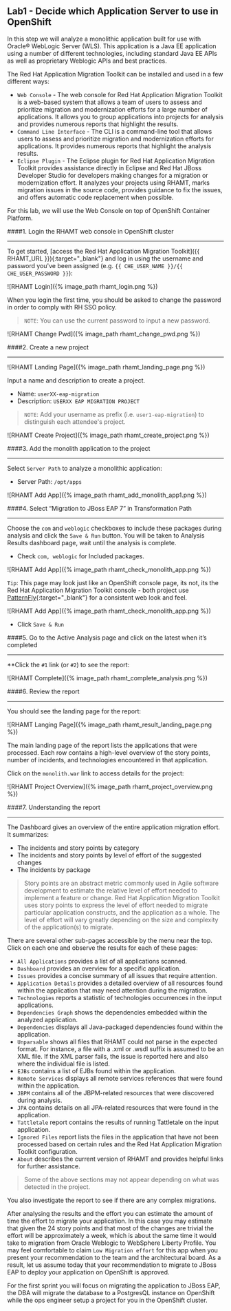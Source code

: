 ## Lab1 - Decide which Application Server to use in OpenShift

In this step we will analyze a monolithic application built for use with Oracle® WebLogic Server (WLS). This application is a Java EE application
using a number of different technologies, including standard Java EE APIs as well as proprietary Weblogic APIs and best practices.

The Red Hat Application Migration Toolkit can be installed and used in a few different ways:

* `Web Console` - The web console for Red Hat Application Migration Toolkit is a web-based system that allows a team of users to assess and prioritize migration and modernization efforts for a large number of applications. It allows you to group applications into projects for analysis and provides numerous reports that highlight the results.
* `Command Line Interface` - The CLI is a command-line tool that allows users to assess and prioritize migration and modernization efforts for applications. It provides numerous reports that highlight the analysis results.
* `Eclipse Plugin` - The Eclipse plugin for Red Hat Application Migration Toolkit provides assistance directly in Eclipse and Red Hat JBoss Developer Studio for developers making changes for a migration or modernization effort. It analyzes your projects using RHAMT, marks migration issues in the source code, provides guidance to fix the issues, and offers automatic code replacement when possible.

For this lab, we will use the Web Console on top of OpenShift Container Platform.

####1. Login the RHAMT web console in OpenShift cluster

---

To get started, [access the Red Hat Application Migration Toolkit]({{ RHAMT_URL }}){:target="_blank"} and log in using the username and password you've been assigned (e.g. `{{ CHE_USER_NAME }}/{{ CHE_USER_PASSWORD }}`):

![RHAMT Login]({% image_path rhamt_login.png %})

When you login the first time, you should be asked to change the password in order to comply with RH SSO policy.

> `NOTE`: You can use the current password to input a new password.

![RHAMT Change Pwd]({% image_path rhamt_change_pwd.png %})

####2. Create a new project

---

![RHAMT Landing Page]({% image_path rhamt_landing_page.png %})

Input a name and description to create a project.

  * Name: `userXX-eap-migration`
  * Description: `USERXX EAP MIGRATION PROJECT`

> `NOTE`: Add your username as prefix (i.e. `user1-eap-migration`) to distinguish each attendee's project.

![RHAMT Create Project]({% image_path rhamt_create_project.png %})

####3. Add the monolith application to the project

---

Select `Server Path` to analyze a monolithic application:

 * Server Path: `/opt/apps`

![RHAMT Add App]({% image_path rhamt_add_monolith_app1.png %})

####4. Select “Migration to JBoss EAP 7” in Transformation Path

---

Choose the `com` and `weblogic` checkboxes to include these packages during analysis and click the `Save & Run` button. You will be taken to Analysis Results dashboard page, wait until the analysis is complete.

 * Check `com, weblogic` for Included packages.

![RHAMT Add App]({% image_path rhamt_check_monolith_app.png %})

 `Tip`: This page may look just like an OpenShift console page, its not, its the Red Hat Application Migration Toolkit console - both project use [PatternFly](https://www.patternfly.org){:target="_blank"} for a consistent web look and feel.

![RHAMT Add App]({% image_path rhamt_check_monolith_app.png %})

  * Click `Save & Run`

####5. Go to the Active Analysis page and click on the latest when it’s completed

---

**Click the `#1` link (or `#2`) to see the report:

![RHAMT Complete]({% image_path rhamt_complete_analysis.png %})

####6. Review the report

---

You should see the landing page for the report:

![RHAMT Langing Page]({% image_path rhamt_result_landing_page.png %})

The main landing page of the report lists the applications that were processed. Each row contains a high-level overview of the story points, number of incidents, and technologies encountered in that application.

Click on the `monolith.war` link to access details for the project:

![RHAMT Project Overview]({% image_path rhamt_project_overview.png %})

####7. Understanding the report

---

The Dashboard gives an overview of the entire application migration effort. It summarizes:

* The incidents and story points by category
* The incidents and story points by level of effort of the suggested changes
* The incidents by package

> Story points are an abstract metric commonly used in Agile software development to estimate the relative level of effort needed to implement a feature or change.
> Red Hat Application Migration Toolkit uses story points to express the level of effort needed to migrate particular application constructs, and the application as
> a whole. The level of effort will vary greatly depending on the size and complexity of the application(s) to migrate.

There are several other sub-pages accessible by the menu near the top. Click on each one and observe the results for each of these pages:

* `All Applications` provides a list of all applications scanned.
* `Dashboard` provides an overview for a specific application.
* `Issues` provides a concise summary of all issues that require attention.
* `Application Details` provides a detailed overview of all resources found within the application that may need attention during the migration.
* `Technologies` reports a statistic of technologies occurrences in the input applications.
* `Dependencies Graph` shows the dependencies embedded within the analyzed application.
* `Dependencies` displays all Java-packaged dependencies found within the application.
* `Unparsable` shows all files that RHAMT could not parse in the expected format. For instance, a file with a .xml or .wsdl suffix is assumed to be an XML file. If the XML parser fails, the issue is reported here and also where the individual file is listed.
* `EJBs` contains a list of EJBs found within the application.
* `Remote Services` displays all remote services references that were found within the application.
* `JBPM` contains all of the JBPM-related resources that were discovered during analysis.
* `JPA` contains details on all JPA-related resources that were found in the application.
* `Tattletale` report contains the results of running Tattletale on the input application.
* `Ignored Files` report lists the files in the application that have not been processed based on certain rules and the Red Hat Application Migration Toolkit configuration.
* `About` describes the current version of RHAMT and provides helpful links for further assistance.

> Some of the above sections may not appear depending on what was detected in the project.

You also investigate the report to see if there are any complex migrations.

After analysing the results and the effort you can estimate the amount of time the effort to migrate your application. In this case you may estimate that given the 24 story points and that most of the changes are trivial the effort will be approximately a week, which is about the same time it would take to migration from Oracle Weblogic to WebSphere Liberty Profile. You may feel comfortable to claim `Low Migration effort` for this app when you present your recommendation to the team and the architectural board. As a result, let us assume today that your recommendation to migrate to JBoss EAP to deploy your application on OpenShift is approved.

For the first sprint you will focus on migrating the application to JBoss EAP, the DBA will migrate the database to a PostgresQL instance on OpenShift while the ops engineer setup a project for you in the OpenShift cluster.
